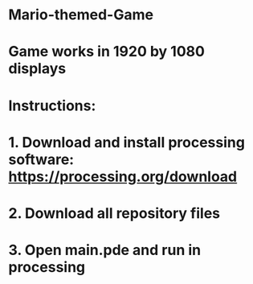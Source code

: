 # Mario-themed-Game

# Game works in 1920 by 1080 displays

# Instructions:
# 
# 1. Download and install processing software: https://processing.org/download
# 2. Download all repository files
# 3. Open main.pde and run in processing

